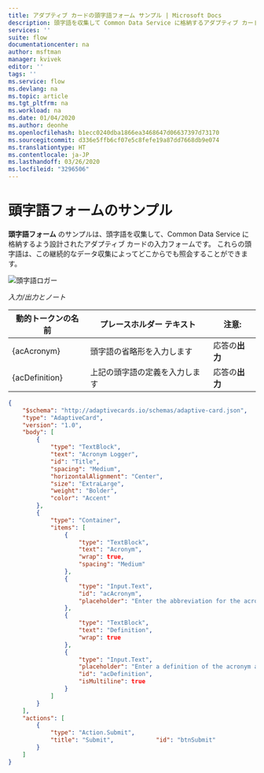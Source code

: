 ```yaml
---
title: アダプティブ カードの頭字語フォーム サンプル | Microsoft Docs
description: 頭字語を収集して Common Data Service に格納するアダプティブ カードを作成します。
services: ''
suite: flow
documentationcenter: na
author: msftman
manager: kvivek
editor: ''
tags: ''
ms.service: flow
ms.devlang: na
ms.topic: article
ms.tgt_pltfrm: na
ms.workload: na
ms.date: 01/04/2020
ms.author: deonhe
ms.openlocfilehash: b1ecc0240dba1866ea3468647d06637397d73170
ms.sourcegitcommit: d336e5ffb6cf07e5c8fefe19a87dd7668db9e074
ms.translationtype: HT
ms.contentlocale: ja-JP
ms.lasthandoff: 03/26/2020
ms.locfileid: "3296506"
---
```

# <a name="acronyms-form-sample"></a>頭字語フォームのサンプル

**頭字語フォーム** のサンプルは、頭字語を収集して、Common Data Service に格納するよう設計されたアダプティブ カードの入力フォームです。 これらの頭字語は、この継続的なデータ収集によってどこからでも照会することができます。

![頭字語ロガー](media/adaptive-cards/acronym-logger.png)

*入力/出力とノート*

| 動的トークンの名前 | プレースホルダー テキスト                        | 注意:              |
|--------------------|-----------------------------------------|---------------------|
| {acAcronym}        | 頭字語の省略形を入力します  | 応答の**出力** |
| {acDefinition}     | 上記の頭字語の定義を入力します | 応答の**出力** |

``` json
{
    "$schema": "http://adaptivecards.io/schemas/adaptive-card.json",
    "type": "AdaptiveCard",
    "version": "1.0",
    "body": [
        {
            "type": "TextBlock",
            "text": "Acronym Logger",
            "id": "Title",
            "spacing": "Medium",
            "horizontalAlignment": "Center",
            "size": "ExtraLarge",
            "weight": "Bolder",
            "color": "Accent"
        },
        {
            "type": "Container",
            "items": [
                {
                    "type": "TextBlock",
                    "text": "Acronym",
                    "wrap": true,
                    "spacing": "Medium"
                },
                {
                    "type": "Input.Text",
                    "id": "acAcronym",
                    "placeholder": "Enter the abbreviation for the acronym"
                },
                {
                    "type": "TextBlock",
                    "text": "Definition",
                    "wrap": true
                },
                {
                    "type": "Input.Text",
                    "placeholder": "Enter a definition of the acronym above",
                    "id": "acDefinition",
                    "isMultiline": true
                }
            ]
        }
    ],
    "actions": [
        {
            "type": "Action.Submit",
            "title": "Submit",            "id": "btnSubmit"
        }
    ]
}

```